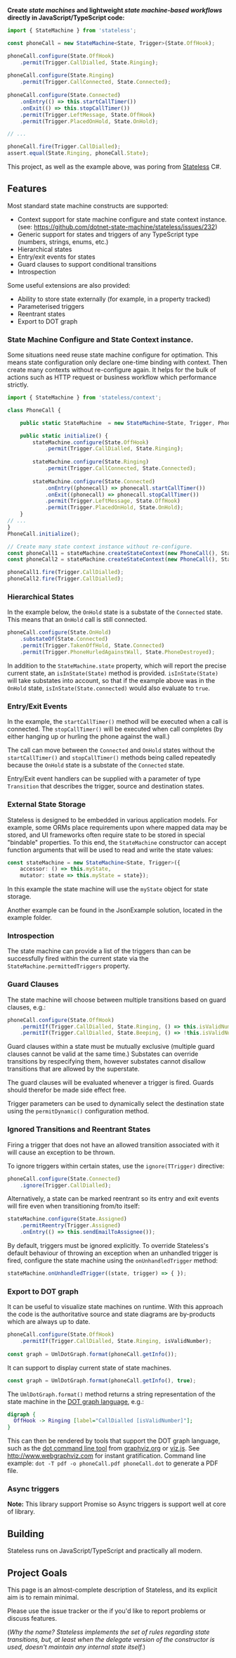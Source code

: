 **Create *state machines* and lightweight *state machine-based workflows* directly in JavaScript/TypeScript code:**

```typescript
import { StateMachine } from 'stateless';

const phoneCall = new StateMachine<State, Trigger>(State.OffHook);

phoneCall.configure(State.OffHook)
    .permit(Trigger.CallDialled, State.Ringing);
	
phoneCall.configure(State.Ringing)
    .permit(Trigger.CallConnected, State.Connected);
 
phoneCall.configure(State.Connected)
    .onEntry(() => this.startCallTimer())
    .onExit(() => this.stopCallTimer())
    .permit(Trigger.LeftMessage, State.OffHook)
    .permit(Trigger.PlacedOnHold, State.OnHold);

// ...

phoneCall.fire(Trigger.CallDialled);
assert.equal(State.Ringing, phoneCall.State);
```

This project, as well as the example above, was poring from [Stateless](https://github.com/dotnet-state-machine/stateless) C#.

## Features

Most standard state machine constructs are supported:

 * Context support for state machine configure and state context instance. (see: https://github.com/dotnet-state-machine/stateless/issues/232)
 * Generic support for states and triggers of any TypeScript type (numbers, strings, enums, etc.)
 * Hierarchical states
 * Entry/exit events for states
 * Guard clauses to support conditional transitions
 * Introspection

Some useful extensions are also provided:

 * Ability to store state externally (for example, in a property tracked)
 * Parameterised triggers
 * Reentrant states
 * Export to DOT graph

### State Machine Configure and State Context instance.

Some situations need reuse state machine configure for optimation. This means state configuration only declare one-time binding with context. Then create many contexts without re-configure again. It helps for the bulk of actions such as HTTP request or business workflow which performance strictly.

```typescript
import { StateMachine } from 'stateless/context';

class PhoneCall {

    public static StateMachine  = new StateMachine<State, Trigger, PhoneCall>();

    public static initialize() {
        stateMachine.configure(State.OffHook)
            .permit(Trigger.CallDialled, State.Ringing);
            
        stateMachine.configure(State.Ringing)
            .permit(Trigger.CallConnected, State.Connected);
        
        stateMachine.configure(State.Connected)
            .onEntry((phonecall) => phonecall.startCallTimer())
            .onExit((phonecall) => phonecall.stopCallTimer())
            .permit(Trigger.LeftMessage, State.OffHook)
            .permit(Trigger.PlacedOnHold, State.OnHold);
    }
// ...
}
PhoneCall.initialize();

// Create many state context instance without re-configure.
const phoneCall1 = stateMachine.createStateContext(new PhoneCall(), State.OffHook);
const phoneCall2 = stateMachine.createStateContext(new PhoneCall(), State.OffHook);

phoneCall1.fire(Trigger.CallDialled);
phoneCall2.fire(Trigger.CallDialled);
```

### Hierarchical States

In the example below, the `OnHold` state is a substate of the `Connected` state. This means that an `OnHold` call is still connected.

```typescript
phoneCall.configure(State.OnHold)
    .substateOf(State.Connected)
    .permit(Trigger.TakenOffHold, State.Connected)
    .permit(Trigger.PhoneHurledAgainstWall, State.PhoneDestroyed);
```

In addition to the `StateMachine.state` property, which will report the precise current state, an `isInState(State)` method is provided. `isInState(State)` will take substates into account, so that if the example above was in the `OnHold` state, `isInState(State.connected)` would also evaluate to `true`.

### Entry/Exit Events

In the example, the `startCallTimer()` method will be executed when a call is connected. The `stopCallTimer()` will be executed when call completes (by either hanging up or hurling the phone against the wall.)

The call can move between the `Connected` and `OnHold` states without the `startCallTimer()` and `stopCallTimer()` methods being called repeatedly because the `OnHold` state is a substate of the `Connected` state.

Entry/Exit event handlers can be supplied with a parameter of type `Transition` that describes the trigger, source and destination states.

### External State Storage

Stateless is designed to be embedded in various application models. For example, some ORMs place requirements upon where mapped data may be stored, and UI frameworks often require state to be stored in special "bindable" properties. To this end, the `StateMachine` constructor can accept function arguments that will be used to read and write the state values:

```typescript
const stateMachine = new StateMachine<State, Trigger>({
    accessor: () => this.myState,
    mutator: state => this.myState = state});
```

In this example the state machine will use the `myState` object for state storage.

Another example can be found in the JsonExample solution, located in the example folder. 

### Introspection

The state machine can provide a list of the triggers than can be successfully fired within the current state via the `StateMachine.permittedTriggers` property.

### Guard Clauses

The state machine will choose between multiple transitions based on guard clauses, e.g.:

```typescript
phoneCall.configure(State.OffHook)
    .permitIf(Trigger.CallDialled, State.Ringing, () => this.isValidNumber)
    .permitIf(Trigger.CallDialled, State.Beeping, () => !this.isValidNumber);
```

Guard clauses within a state must be mutually exclusive (multiple guard clauses cannot be valid at the same time.) Substates can override transitions by respecifying them, however substates cannot disallow transitions that are allowed by the superstate.

The guard clauses will be evaluated whenever a trigger is fired. Guards should therefor be made side effect free.

Trigger parameters can be used to dynamically select the destination state using the `permitDynamic()` configuration method.

### Ignored Transitions and Reentrant States

Firing a trigger that does not have an allowed transition associated with it will cause an exception to be thrown.

To ignore triggers within certain states, use the `ignore(TTrigger)` directive:

```typescript
phoneCall.configure(State.Connected)
    .ignore(Trigger.CallDialled);
```

Alternatively, a state can be marked reentrant so its entry and exit events will fire even when transitioning from/to itself:

```typescript
stateMachine.configure(State.Assigned)
    .permitReentry(Trigger.Assigned)
    .onEntry(() => this.sendEmailToAssignee());
```

By default, triggers must be ignored explicitly. To override Stateless's default behaviour of throwing an exception when an unhandled trigger is fired, configure the state machine using the `onUnhandledTrigger` method:

```typescript
stateMachine.onUnhandledTrigger((state, trigger) => { });
```

### Export to DOT graph

It can be useful to visualize state machines on runtime. With this approach the code is the authoritative source and state diagrams are by-products which are always up to date.
 
```typescript
phoneCall.configure(State.OffHook)
    .permitIf(Trigger.CallDialled, State.Ringing, isValidNumber);
    
const graph = UmlDotGraph.format(phoneCall.getInfo());
```

It can support to display current state of state machines.

```typescript   
const graph = UmlDotGraph.format(phoneCall.getInfo(), true);
```

The `UmlDotGraph.format()` method returns a string representation of the state machine in the [DOT graph language](https://en.wikipedia.org/wiki/DOT_(graph_description_language)), e.g.:

```dot
digraph {
  OffHook -> Ringing [label="CallDialled [isValidNumber]"];
}
```

This can then be rendered by tools that support the DOT graph language, such as the [dot command line tool](http://www.graphviz.org/doc/info/command.html) from [graphviz.org](http://www.graphviz.org) or [viz.js](https://github.com/mdaines/viz.js). See http://www.webgraphviz.com for instant gratification.
Command line example: `dot -T pdf -o phoneCall.pdf phoneCall.dot` to generate a PDF file.

### Async triggers

**Note:** This library support Promise so Async triggers is support well at core of library.

## Building

Stateless runs on JavaScript/TypeScript and practically all modern.

## Project Goals

This page is an almost-complete description of Stateless, and its explicit aim is to remain minimal.

Please use the issue tracker or the if you'd like to report problems or discuss features.

(_Why the name? Stateless implements the set of rules regarding state transitions, but, at least when the delegate version of the constructor is used, doesn't maintain any internal state itself._)
